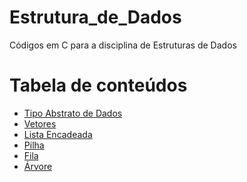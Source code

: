 # Estrutura_de_Dados
Códigos em C para a disciplina de Estruturas de Dados

Tabela de conteúdos
=================
<!--ts-->
   * [Tipo Abstrato de Dados](#Sobre)
   * [Vetores](#tabela-de-conteudo)
   * [Lista Encadeada](#instalacao)
   * [Pilha](#como-usar)
   * [Fila](#como-usar)
   * [Árvore](#como-usar)
<!--te-->
